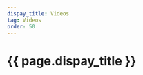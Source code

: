 ```yaml
---
dispay_title: Videos
tag: Videos
order: 50
---
```


<h1 class="page-heading">{{ page.dispay_title }}</h1>